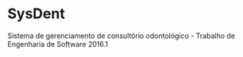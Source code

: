 # SysDent
Sistema de gerenciamento de consultório odontológico - Trabalho de Engenharia de Software 2016.1
